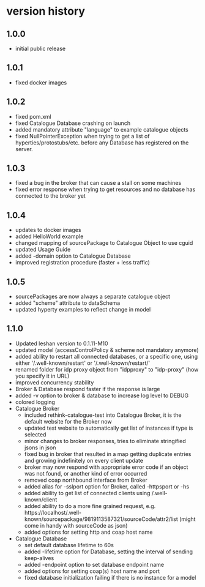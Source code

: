 # version history
## 1.0.0
* initial public release

## 1.0.1
* fixed docker images

## 1.0.2
* fixed pom.xml
* fixed Catalogue Database crashing on launch
* added mandatory attribute "language" to example catalogue objects
* fixed NullPointerException when trying to get a list of hyperties/protostubs/etc. before any Database has registered on the server.

## 1.0.3
* fixed a bug in the broker that can cause a stall on some machines
* fixed error response when trying to get resources and no database has connected to the broker yet

## 1.0.4
* updates to docker images
* added HelloWorld example
* changed mapping of sourcePackage to Catalogue Object to use cguid
* updated Usage Guide
* added -domain option to Catalogue Database
* improved registration procedure (faster + less traffic)

## 1.0.5
* sourcePackages are now always a separate catalogue object
* added "scheme" attribute to dataSchema
* updated hyperty examples to reflect change in model

## 1.1.0
* Updated leshan version to 0.1.11-M10
* updated model (accessControlPolicy & scheme not mandatory anymore)
* added ability to restart all connected databases, or a specific one, using either '/.well-known/restart' or '/.well-known/restart/<endpoint>'
* renamed folder for idp proxy object from "idpproxy" to "idp-proxy" (how you specify it in URL)
* improved concurrency stability
* Broker & Database respond faster if the response is large
* added -v option to broker & database to increase log level to DEBUG
* colored logging
* Catalogue Broker
  * included rethink-catalogue-test into Catalogue Broker, it is the default website for the Broker now
  * updated test website to automatically get list of instances if type is selected
  * minor changes to broker responses, tries to eliminate stringified jsons in json
  * fixed bug in broker that resulted in a map getting duplicate entries and growing indefinitely on every client update
  * broker may now respond with appropriate error code if an object was not found, or another kind of error occurred
  * removed coap northbound interface from Broker
  * added alias for -sslport option for Broker, called -httpsport or -hs
  * added ability to get list of connected clients using /.well-known/client
  * added ability to do a more fine grained request, e.g. https://localhost/.well-known/sourcepackage/9819113587321/sourceCode/attr2/list (might come in handy with sourceCode as json)
  * added options for setting http and coap host name
* Catalogue Database
  * set default database lifetime to 60s
  * added -lifetime option for Database, setting the interval of sending keep-alives
  * added -endpoint option to set database endpoint name
  * added options for setting coap(s) host name and port
  * fixed database initialization failing if there is no instance for a model